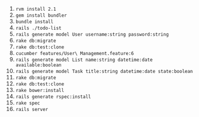 1. `rvm install 2.1`
2. `gem install bundler`
3. `bundle install`
4. `rails ./todo-list`
5. `rails generate model User username:string password:string`
6. `rake db:migrate`
7. `rake db:test:clone`
8. `cucumber features/User\ Management.feature:6`
9. `rails generate model List name:string datetime:date available:boolean`
10. `rails generate model Task title:string datetime:date state:boolean`
11. `rake db:migrate`
12. `rake db:test:clone`
13. `rake bower:install`
14. `rails generate rspec:install`
15. `rake spec`
16. `rails server`